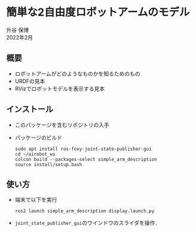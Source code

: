# 簡単な2自由度ロボットアームのモデル

升谷 保博  
2022年2月  

## 概要

- ロボットアームがどのようなものかを知るためのもの
- URDFの見本
- RVizでロボットモデルを表示する見本

## インストール
- このパッケージを含むリポジトリの入手

- パッケージのビルド
  ```
  sudo apt install ros-foxy-joint-state-publisher-gui
  cd ~/airobot_ws
  colcon build --packages-select simple_arm_description
  source install/setup.bash
  ```

## 使い方

- 端末で以下を実行
  ```
  ros2 launch simple_arm_description display.launch.py
  ```
- `joint_state_publisher_gui`のウインドウのスライダを操作．